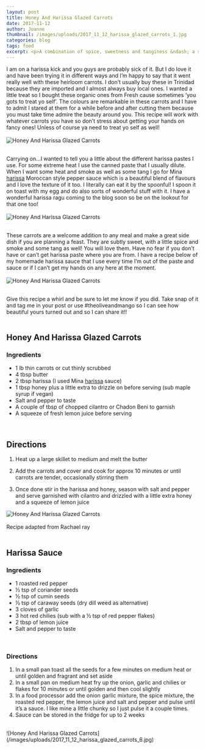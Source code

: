 ```yaml
---
layout: post
title: Honey And Harissa Glazed Carrots
date: 2017-11-12
author: Joanne
thumbnail: /images/uploads/2017_11_12_harissa_glazed_carrots_1.jpg
categories: blog
tags: food
excerpt: <p>A combination of spice, sweetness and tanginess &ndash; a side for all occassions</p>
---
```


I am on a harissa kick and you guys are probably sick of it. But I do love it and have been trying it in different ways and I’m happy to say that it went really well with these heirloom carrots. I don’t usually buy these in Trinidad because they are imported and I almost always buy local ones. I wanted a little treat so I bought these organic ones from Fresh cause sometimes ‘you gots to treat yo self’.  The colours are remarkable in these carrots and I have to admit I stared at them for a while before and after cutting them because you must take time admire the beauty around you. This recipe will work with whatever carrots you have so don’t stress about getting your hands on fancy ones! Unless of course ya need to treat yo self as well!
<br>
<br>
![Honey And Harissa Glazed Carrots](/images/uploads/2017_11_12_harissa_glazed_carrots_2.jpg)
<br>
<br>

Carrying on...I wanted to tell you a little about the different harissa pastes I use. For some extreme heat I use the canned paste that I usually dilute. When I want some heat and smoke as well as some tang I go for Mina [harissa](https://www.casablancafoods.com/products/mina-harissa) Moroccan style pepper sauce which is a beautiful blend of flavours and I love the texture of it too. I literally can eat it by the spoonful! I spoon it on toast with my egg and do also sorts of wonderful stuff with it. I have a wonderful harissa ragu coming to the blog soon so be on the lookout for that one too!
<br>
<br>
![Honey And Harissa Glazed Carrots](/images/uploads/2017_11_12_harissa_glazed_carrots_3.jpg)
<br>
<br>

These carrots are a welcome addition to any meal and make a great side dish if you are planning a feast.  They are subtly sweet, with a little spice and smoke and some tang as well! You will love them.  Have no fear if you don’t have or can’t get harissa paste where you are from. I have a recipe below of my homemade harissa sauce that I use every time I’m out of the paste and sauce or if I can’t get my hands on any here at the moment.
<br>
<br>
![Honey And Harissa Glazed Carrots](/images/uploads/2017_11_12_harissa_glazed_carrots_4.jpg)
<br>
<br>

Give this recipe a whirl and be sure to let me know if you did. Take snap of it and tag me in your post or use #theoliveandmango so I can see how beautiful yours turned out and so I can share it!!
<br>
<br>

## Honey And Harissa Glazed Carrots

### Ingredients

* 1 lb thin carrots or cut thinly scrubbed
* 4 tbsp butter
* 2 tbsp harissa (I used Mina <span class="highlight">[harissa](https://www.casablancafoods.com/products/mina-harissa)</span> sauce)
* 1 tbsp honey plus a little extra to drizzle on before serving (sub maple syrup if vegan)
* Salt and pepper to taste
* A couple of tbsp of chopped cilantro or Chadon Beni to garnish
* A squeeze of fresh lemon juice before serving
<br>

## Directions

1. Heat up a large skillet to medium and melt the butter

1. Add the carrots and cover and cook for approx 10 minutes or until carrots are tender, occasionally stirring them

1. Once done stir in the harissa and honey, season with salt and pepper and serve garnished with cilantro and drizzled with a little extra honey and a squeeze of lemon juice  

![Honey And Harissa Glazed Carrots](/images/uploads/2017_11_12_harissa_glazed_carrots_5.jpg)
<br>
<br>
Recipe adapted from Rachael ray
<br>
<br>

## Harissa Sauce

### Ingredients

* 1 roasted red pepper
* &frac12; tsp of coriander seeds
* &frac12; tsp of cumin seeds
* &frac12; tsp of caraway seeds (dry dill weed as alternative)
* 3 cloves of garlic
* 3 hot red chilies (sub with a &frac12; tsp of red pepper flakes)
* 2 tbsp of lemon juice
* Salt and pepper to taste
<br>

### Directions

1. In a small pan toast all the seeds for a few minutes on medium heat or until golden and fragrant and set aside
2. In a small pan on medium heat fry up the onion, garlic and chilies or flakes for 10 minutes or until golden and then cool slightly
3. In a food processor add the onion garlic mixture, the spice mixture, the roasted red pepper, the lemon juice and salt and pepper and pulse until it’s a sauce. I like mine a little chunky so I just pulse it a couple times.
4. Sauce can be stored in the fridge for up to 2 weeks


<br>
![Honey And Harissa Glazed Carrots](/images/uploads/2017_11_12_harissa_glazed_carrots_6.jpg)
